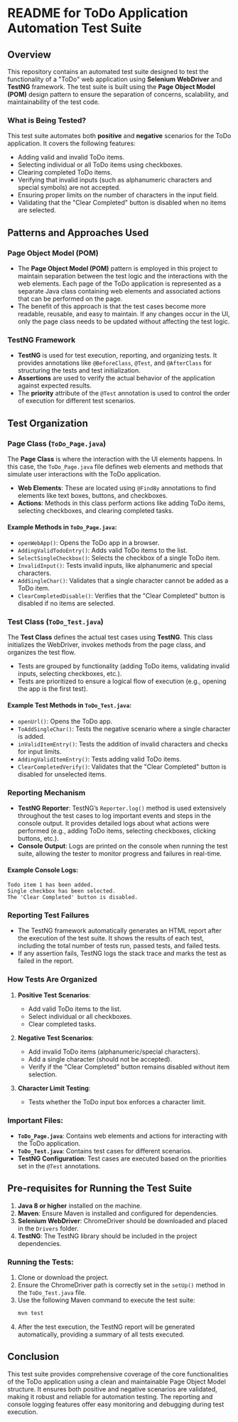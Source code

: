 # README for ToDo Application Automation Test Suite

## Overview
This repository contains an automated test suite designed to test the functionality of a "ToDo" web application using **Selenium WebDriver** and **TestNG** framework. The test suite is built using the **Page Object Model (POM)** design pattern to ensure the separation of concerns, scalability, and maintainability of the test code.

### What is Being Tested?
This test suite automates both **positive** and **negative** scenarios for the ToDo application. It covers the following features:
- Adding valid and invalid ToDo items.
- Selecting individual or all ToDo items using checkboxes.
- Clearing completed ToDo items.
- Verifying that invalid inputs (such as alphanumeric characters and special symbols) are not accepted.
- Ensuring proper limits on the number of characters in the input field.
- Validating that the "Clear Completed" button is disabled when no items are selected.

## Patterns and Approaches Used

### Page Object Model (POM)
- The **Page Object Model (POM)** pattern is employed in this project to maintain separation between the test logic and the interactions with the web elements. Each page of the ToDo application is represented as a separate Java class containing web elements and associated actions that can be performed on the page.
- The benefit of this approach is that the test cases become more readable, reusable, and easy to maintain. If any changes occur in the UI, only the page class needs to be updated without affecting the test logic.

### TestNG Framework
- **TestNG** is used for test execution, reporting, and organizing tests. It provides annotations like `@BeforeClass`, `@Test`, and `@AfterClass` for structuring the tests and test initialization.
- **Assertions** are used to verify the actual behavior of the application against expected results.
- The **priority** attribute of the `@Test` annotation is used to control the order of execution for different test scenarios.

## Test Organization

### Page Class (`ToDo_Page.java`)
The **Page Class** is where the interaction with the UI elements happens. In this case, the `ToDo_Page.java` file defines web elements and methods that simulate user interactions with the ToDo application.
- **Web Elements**: These are located using `@FindBy` annotations to find elements like text boxes, buttons, and checkboxes.
- **Actions**: Methods in this class perform actions like adding ToDo items, selecting checkboxes, and clearing completed tasks.

#### Example Methods in `ToDo_Page.java`:
- `openWebApp()`: Opens the ToDo app in a browser.
- `AddingValidTodoEntry()`: Adds valid ToDo items to the list.
- `SelectSingleCheckbox()`: Selects the checkbox of a single ToDo item.
- `InvalidInput()`: Tests invalid inputs, like alphanumeric and special characters.
- `AddSingleChar()`: Validates that a single character cannot be added as a ToDo item.
- `ClearCompletedDisable()`: Verifies that the "Clear Completed" button is disabled if no items are selected.

### Test Class (`ToDo_Test.java`)
The **Test Class** defines the actual test cases using **TestNG**. This class initializes the WebDriver, invokes methods from the page class, and organizes the test flow.
- Tests are grouped by functionality (adding ToDo items, validating invalid inputs, selecting checkboxes, etc.).
- Tests are prioritized to ensure a logical flow of execution (e.g., opening the app is the first test).

#### Example Test Methods in `ToDo_Test.java`:
- `openUrl()`: Opens the ToDo app.
- `ToAddSingleChar()`: Tests the negative scenario where a single character is added.
- `inValidItemEntry()`: Tests the addition of invalid characters and checks for input limits.
- `AddingValidItemEntry()`: Tests adding valid ToDo items.
- `ClearCompletedVerify()`: Validates that the "Clear Completed" button is disabled for unselected items.

### Reporting Mechanism
- **TestNG Reporter**: TestNG’s `Reporter.log()` method is used extensively throughout the test cases to log important events and steps in the console output. It provides detailed logs about what actions were performed (e.g., adding ToDo items, selecting checkboxes, clicking buttons, etc.).
- **Console Output**: Logs are printed on the console when running the test suite, allowing the tester to monitor progress and failures in real-time.

#### Example Console Logs:
```
Todo item 1 has been added.
Single checkbox has been selected.
The 'Clear Completed' button is disabled.
```

### Reporting Test Failures
- The TestNG framework automatically generates an HTML report after the execution of the test suite. It shows the results of each test, including the total number of tests run, passed tests, and failed tests.
- If any assertion fails, TestNG logs the stack trace and marks the test as failed in the report.

### How Tests Are Organized
1. **Positive Test Scenarios**:
   - Add valid ToDo items to the list.
   - Select individual or all checkboxes.
   - Clear completed tasks.
   
2. **Negative Test Scenarios**:
   - Add invalid ToDo items (alphanumeric/special characters).
   - Add a single character (should not be accepted).
   - Verify if the "Clear Completed" button remains disabled without item selection.
   
3. **Character Limit Testing**:
   - Tests whether the ToDo input box enforces a character limit.

### Important Files:
- **`ToDo_Page.java`**: Contains web elements and actions for interacting with the ToDo application.
- **`ToDo_Test.java`**: Contains test cases for different scenarios.
- **TestNG Configuration**: Test cases are executed based on the priorities set in the `@Test` annotations.

## Pre-requisites for Running the Test Suite
1. **Java 8 or higher** installed on the machine.
2. **Maven**: Ensure Maven is installed and configured for dependencies.
3. **Selenium WebDriver**: ChromeDriver should be downloaded and placed in the `Drivers` folder.
4. **TestNG**: The TestNG library should be included in the project dependencies.

### Running the Tests:
1. Clone or download the project.
2. Ensure the ChromeDriver path is correctly set in the `setUp()` method in the `ToDo_Test.java` file.
3. Use the following Maven command to execute the test suite:
   ```bash
   mvn test
   ```
4. After the test execution, the TestNG report will be generated automatically, providing a summary of all tests executed.

## Conclusion
This test suite provides comprehensive coverage of the core functionalities of the ToDo application using a clean and maintainable Page Object Model structure. It ensures both positive and negative scenarios are validated, making it robust and reliable for automation testing. The reporting and console logging features offer easy monitoring and debugging during test execution.
